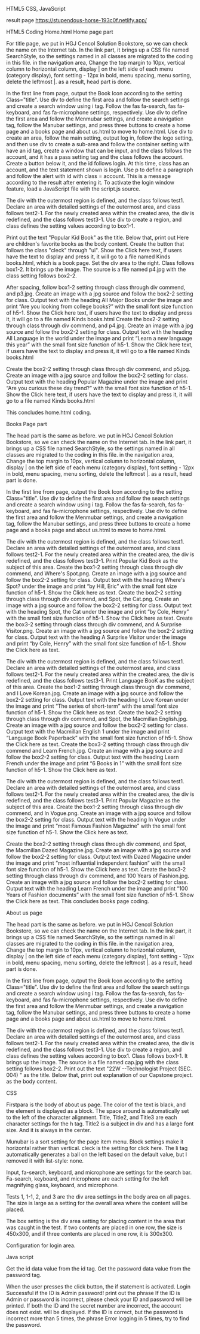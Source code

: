 HTML5 CSS, JavaScript
 
 result page
 https://stupendous-horse-193c0f.netlify.app/
 
 


HTML5 Coding
Home.html
Home page part
  

For title page, we put in HGJ Cencol Solution Bookstore, so we can check the name on the Internet tab.
In the link part, it brings up a CSS file named SearchStyle, so the settings named in all classes are migrated to the coding in this file. in the navigation area, Change the top margin to 10px, vertical column to horizontal column, display | on the left side of each menu (category display), font setting - 12px in bold, menu spacing, menu sorting, delete the leftmost |. as a result, head part is done.
 
  

In the first line from page, output the Book Icon according to the setting Class="title".
Use div to define the first area and follow the search settings and create a search window using i tag. Follow the fas fa-search, fas fa-keyboard, and fas fa-microphone settings, respectively.
Use div to define the first area and follow the Menmubar settings, and create a navigation tag, follow the Manubar settings, and press three buttons to create a home page and a books page and about us.html to move to home.html.
Use div to create an area, follow the main setting, output log in, follow the logo setting, and then use div to create a sub-area and follow the container setting with have an id tag, create a window that can be input, and the class follows the account, and it has a pass setting tag and the class follows the account.
Create a button below it, and the id follows login. At this time, class has an account, and the text statement shown is login. Use p to define a paragraph and follow the alert with id with class = account. This is a message according to the result after entering it. To activate the login window feature, load a JavaScript file with the script.js source.

 
The div with the outermost region is defined, and the class follows test1.
Declare an area with detailed settings of the outermost area, and class follows test2-1.
For the newly created area within the created area, the div is redefined, and the class follows test3-1.
Use div to create a region, and class defines the setting values according to box1-1.

Print out the text "Popular Kid Book" as the title. Below that, print out Here are children's favorite books as the body content. Create the button that follows the class "cleck" through "ui".
Show the Click here text, if users have the text to display and press it, it will go to a file named Kinds books.html, which is a book page. Set the div area to the right. Class follows box1-2. It brings up the image. The source is a file named p4.jpg with the class setting follows box2-2.
 
After spacing, follow box1-2 setting through class through div commend, and p3.jpg. Create an image with a jpg source and follow the box2-2 setting for class. Output text with the heading All Major Books under the image and print “Are you looking from college books?” with the small font size function of h5-1. Show the Click here text, if users have the text to display and press it, it will go to a file named Kinds books.html
Create the box2-2 setting through class through div commend, and p4.jpg. Create an image with a jpg source and follow the box2-2 setting for class. Output text with the heading All Language in the world under the image and print “Learn a new language this year” with the small font size function of h5-1. Show the Click here text, if users have the text to display and press it, it will go to a file named Kinds books.html



Create the box2-2 setting through class through div commend, and p5.jpg. Create an image with a jpg source and follow the box2-2 setting for class. Output text with the heading Popular Magazine under the image and print “Are you curious these day trend?” with the small font size function of h5-1. Show the Click here text, if users have the text to display and press it, it will go to a file named Kinds books.html
 
This concludes home.html coding.

Books Page part
  
The head part is the same as before. we put in HGJ Cencol Solution Bookstore, so we can check the name on the Internet tab.
In the link part, it brings up a CSS file named SearchStyle, so the settings named in all classes are migrated to the coding in this file. in the navigation area, Change the top margin to 10px, vertical column to horizontal column, display | on the left side of each menu (category display), font setting - 12px in bold, menu spacing, menu sorting, delete the leftmost |. as a result, head part is done.





  
In the first line from page, output the Book Icon according to the setting Class="title".
Use div to define the first area and follow the search settings and create a search window using i tag. Follow the fas fa-search, fas fa-keyboard, and fas fa-microphone settings, respectively.
Use div to define the first area and follow the Menmubar settings, and create a navigation tag, follow the Manubar settings, and press three buttons to create a home page and a books page and about us.html to move to home.html.



  
The div with the outermost region is defined, and the class follows test1.
Declare an area with detailed settings of the outermost area, and class follows test2-1.
For the newly created area within the created area, the div is redefined, and the class follows test3-1. Print Popular Kid Book as the subject of this area.
Create the box1-2 setting through class through div commend, and Where's Spot.png. Create an image with a jpg source and follow the box2-2 setting for class. Output text with the heading Where's Spot? under the image and print “by Hill, Eric” with the small font size function of h5-1. Show the Click here as text.
Create the box2-2 setting through class through div commend, and Spot, the Cat.png. Create an image with a jpg source and follow the box2-2 setting for class. Output text with the heading Spot, the Cat under the image and print “by Cole, Henry” with the small font size function of h5-1. Show the Click here as text.
Create the box3-2 setting through class through div commend, and A Surprise  Visitor.png. Create an image with a jpg source and follow the box2-2 setting for class. Output text with the heading A Surprise Visitor under the image and print “by Cole, Henry” with the small font size function of h5-1. Show the Click here as text.
 
The div with the outermost region is defined, and the class follows test1.
Declare an area with detailed settings of the outermost area, and class follows test2-1.
For the newly created area within the created area, the div is redefined, and the class follows test3-1. Print Language BooK as the subject of this area.
Create the box1-2 setting through class through div commend, and I Love Korean.jpg. Create an image with a jpg source and follow the box2-2 setting for class. Output text with the heading I Love Korean under the image and print “The series of short-term” with the small font size function of h5-1. Show the Click here as text.
Create the box2-2 setting through class through div commend, and Spot, the Macmillan English.jpg. Create an image with a jpg source and follow the box2-2 setting for class. Output text with the Macmillan English 1 under the image and print “Language Book Paperback” with the small font size function of h5-1. Show the Click here as text.
Create the box3-2 setting through class through div commend and Learn French.jpg. Create an image with a jpg source and follow the box2-2 setting for class. Output text with the heading Learn French under the image and print “6 Books in 1” with the small font size function of h5-1. Show the Click here as text.
 
The div with the outermost region is defined, and the class follows test1.
Declare an area with detailed settings of the outermost area, and class follows test2-1.
For the newly created area within the created area, the div is redefined, and the class follows test3-1. Print Popular Magazine as the subject of this area.
Create the box1-2 setting through class through div commend, and In Vogue.png. Create an image with a jpg source and follow the box2-2 setting for class. Output text with the heading In Vogue under the image and print “most Famous Fashion Magazine” with the small font size function of h5-1. Show the Click here as text.

Create the box2-2 setting through class through div commend, and Spot, the Macmillan Dazed Magazine.jpg. Create an image with a jpg source and follow the box2-2 setting for class. Output text with Dazed Magazine under the image and print “most influential independent fashion” with the small font size function of h5-1. Show the Click here as text.
Create the box3-2 setting through class through div commend, and 100 Years of Fashion.jpg. Create an image with a jpg source and follow the box2-2 setting for class. Output text with the heading Learn French under the image and print “100 Years of Fashion documents” with the small font size function of h5-1. Show the Click here as text.
This concludes books page coding.

 
About us page
  
The head part is the same as before. we put in HGJ Cencol Solution Bookstore, so we can check the name on the Internet tab.
In the link part, it brings up a CSS file named SearchStyle, so the settings named in all classes are migrated to the coding in this file. in the navigation area, Change the top margin to 10px, vertical column to horizontal column, display | on the left side of each menu (category display), font setting - 12px in bold, menu spacing, menu sorting, delete the leftmost |. as a result, head part is done.
  
In the first line from page, output the Book Icon according to the setting Class="title".
Use div to define the first area and follow the search settings and create a search window using i tag. Follow the fas fa-search, fas fa-keyboard, and fas fa-microphone settings, respectively.
Use div to define the first area and follow the Menmubar settings, and create a navigation tag, follow the Manubar settings, and press three buttons to create a home page and a books page and about us.html to move to home.html.

  
The div with the outermost region is defined, and the class follows test1.
Declare an area with detailed settings of the outermost area, and class follows test2-1.
For the newly created area within the created area, the div is redefined, and the class follows test3-1.
Use div to create a region, and class defines the setting values according to box1.
Class follows box1-1. It brings up the image. The source is a file named cap.jpg with the class setting follows box2-2.
Print out the text "22W --Technologist Project (SEC. 004) " as the title. Below that, print out explanation of our Capstone project. as the body content. 

CSS
 
Firstpara is the body of about us page. The color of the text is black, and the element is displayed as a block. The space around is automatically set to the left of the character alignment.
Title, Title2, and Title3 are each character settings for the h tag. Title2 is a subject in div and has a large font size. And it is always in the center.
 
Munubar is a sort setting for the page item menu. Block settings make it horizontal rather than vertical.
cleck is the setting for click here. The li tag automatically generates a ball on the left based on the default value, but I removed it with list-style: none.
 
Input, fa-search, keyboard, and microphone are settings for the search bar. Fa-search, keyboard, and microphone are each setting for the left magnifying glass, keyboard, and microphone.
 
Tests 1, 1-1, 2, and 3 are the div area settings in the body area on all pages. The size is large as a setting for the overall area where the content will be placed.
 
The box setting is the div area setting for placing content in the area that was caught in the test. If two contents are placed in one row, the size is 450x300, and if three contents are placed in one row, it is 300x300.
 
Configuration for login area.


Java script 
 
Get the id data value from the id tag.
Get the password data value from the password tag.

When the user presses the click button, the if statement is activated.
Login Successful if the ID is Admin password! print out the phrase
If the ID is Admin or password is incorrect, please check your ID and password will be printed.
If both the ID and the secret number are incorrect, the account does not exist. will be displayed.
If the ID is correct, but the password is incorrect more than 5 times, the phrase Error logging in 5 times, try to find the password.
